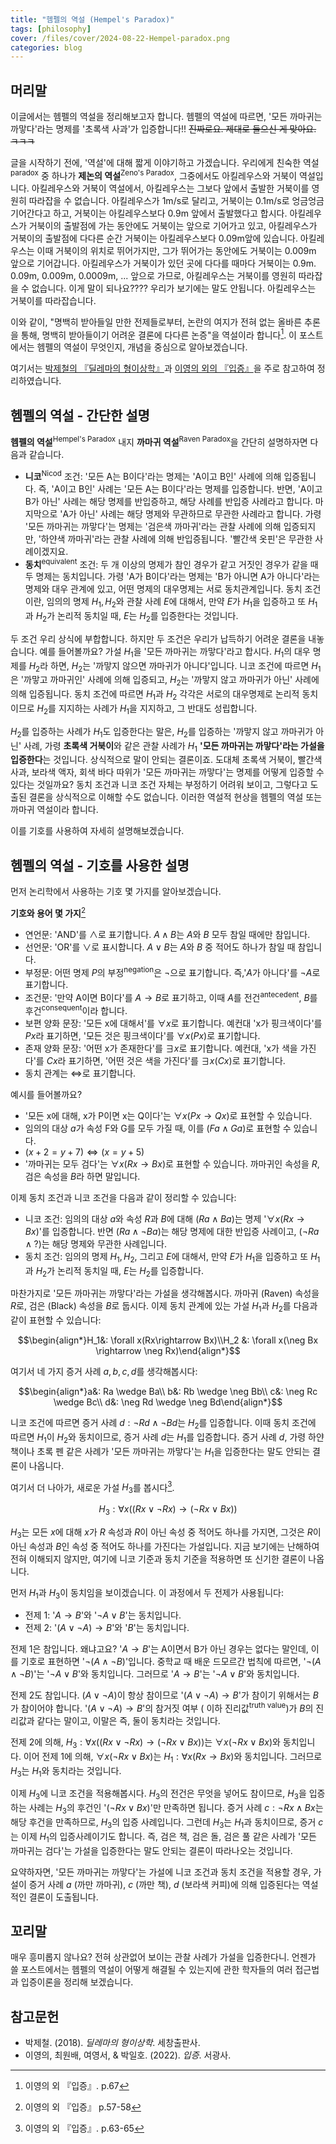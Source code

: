 ```yaml
---
title: "헴펠의 역설 (Hempel's Paradox)"
tags: [philosophy]
cover: /files/cover/2024-08-22-Hempel-paradox.png
categories: blog
---
```


## 머리말
이글에서는 헴펠의 역설을 정리해보고자 합니다. 헴펠의 역설에 따르면, '모든 까마귀는 까맣다'라는 명제를 '초록색 사과'가 입증합니다!!<!--more--> ~~진짜로요. 제대로 들으신 게 맞아요. ㅋㅋㅋ~~ 

글을 시작하기 전에, '역설'에 대해 짧게 이야기하고 가겠습니다. 우리에게 친숙한 역설<sup>paradox</sup> 중 하나가 **제논의 역설**<sup>Zeno's Paradox</sup>, 그중에서도 아킬레우스와 거북이 역설입니다. 아킬레우스와 거북이 역설에서, 아킬레우스는 그보다 앞에서 출발한 거북이를 영원히 따라잡을 수 없습니다. 아킬레우스가 1m/s로 달리고, 거북이는 0.1m/s로 엉금엉금 기어간다고 하고, 거북이는 아킬레우스보다 0.9m 앞에서 출발했다고 합시다. 아킬레우스가 거북이의 출발점에 가는 동안에도 거북이는 앞으로 기어가고 있고, 아킬레우스가 거북이의 출발점에 다다른 순간 거북이는 아킬레우스보다 0.09m앞에 있습니다. 아킬레우스는 이때 거북이의 위치로 뛰어가지만, 그가 뛰어가는 동안에도 거북이는 0.009m 앞으로 기어갑니다. 아킬레우스가 거북이가 있던 곳에 다다를 때마다 거북이는 0.9m. 0.09m, 0.009m, 0.0009m, ... 앞으로 가므로, 아킬레우스는 거북이를 영원히 따라잡을 수 없습니다. 이게 말이 되나요???? 우리가 보기에는 말도 안됩니다. 아킬레우스는 거북이를 따라잡습니다.

이와 같이, "명백히 받아들일 만한 전제들로부터, 논란의 여지가 전혀 없는 올바른 추론을 통해, 명백히 받아들이기 어려운 결론에 다다른 논증"을 역설이라 합니다[^1]. 이 포스트에서는 헴펠의 역설이 무엇인지, 개념을 중심으로 알아보겠습니다. 

여기서는 [박제철의 『딜레마의 형이상학』](#2rt22d)과 [이영의 외의 『입증』](#1a2b3c)을 주로 참고하여 정리하였습니다.

## 헴펠의 역설 - 간단한 설명
**헴펠의 역설**<sup>Hempel's Paradox</sup> 내지 **까마귀 역설**<sup>Raven Paradox</sup>을 간단히 설명하자면 다음과 같습니다.

- **니코**<sup>Nicod</sup> 조건: '모든 A는 B이다'라는 명제는 'A이고 B인' 사례에 의해 입증됩니다. 즉, 'A이고 B인' 사례는 '모든 A는 B이다'라는 명제를 입증합니다. 반면, 'A이고 B가 아닌' 사례는 해당 명제를 반입증하고, 해당 사례를 반입증 사례라고 합니다. 마지막으로 'A가 아닌' 사례는 해당 명제와 무관하므로 무관한 사례라고 합니다. 가령 '모든 까마귀는 까맣다'는 명제는 '검은색 까마귀'라는 관찰 사례에 의해 입증되지만, '하얀색 까마귀'라는 관찰 사례에 의해 반입증됩니다. '빨간색 옷핀'은 무관한 사례이겠지요.
-  **동치**<sup>equivalent</sup> 조건: 두 개 이상의 명제가 참인 경우가 같고 거짓인 경우가 같을 때 두 명제는 동치입니다. 가령 'A가 B이다'라는 명제는 'B가 아니면 A가 아니다'라는 명제와 대우 관계에 있고, 어떤 명제의 대우명제는 서로 동치관계입니다. 동치 조건이란, 임의의 명제 $H_1, H_2$와 관찰 사례 $E$에 대해서, 만약 $E$가 $H_1$을 입증하고 또 $H_1$과 $H_2$가 논리적 동치일 때, $E$는 $H_2$를 입증한다는 것입니다.  


두 조건 우리 상식에 부합합니다. 하지만 두 조건은 우리가 납득하기 어려운 결론을 내놓습니다. 예를 들어볼까요? 가설 $H_1$을 '모든 까마귀는 까맣다'라고 합시다. $H_1$의 대우 명제를 $H_2$라 하면, $H_2$는 '까맣지 않으면 까마귀가 아니다'입니다. 니코 조건에 따르면 $H_1$은 '까맣고 까마귀인' 사례에 의해 입증되고, $H_2$는 '까맣지 않고 까마귀가 아닌' 사례에 의해 입증됩니다. 동치 조건에 따르면 $H_1$과 $H_2$ 각각은 서로의 대우명제로 논리적 동치이므로 $H_2$를 지지하는 사례가 $H_1$을 지지하고, 그 반대도 성립합니다.

$H_2$를 입증하는 사례가 $H_1$도 입증한다는 말은, $H_2$를 입증하는 '까맣지 않고 까마귀가 아닌' 사례, 가령 **초록색 거북이**와 같은 관찰 사례가 $H_1$ **'모든 까마귀는 까맣다'라는 가설을 입증한다**는 것입니다. 상식적으로 말이 안되는 결론이죠. 도대체 초록색 거북이, 빨간색 사과, 보라색 액자, 회색 바다 따위가 '모든 까마귀는 까맣다'는 명제를 어떻게 입증할 수 있다는 것일까요? 동치 조건과 니코 조건 자체는 부정하기 어려워 보이고, 그렇다고 도출된 결론을 상식적으로 이해할 수도 없습니다. 이러한 역설적 현상을 헴펠의 역설 또는 까마귀 역설이라 합니다.

이를 기호를 사용하여 자세히 설명해보겠습니다.

## 헴펠의 역설 - 기호를 사용한 설명 
먼저 논리학에서 사용하는 기호 몇 가지를 알아보겠습니다.

**기호와 용어 몇 가지**[^2]
- 연언문: 'AND'를 $\wedge$로 표기합니다. $A\wedge B$는 $A$와 $B$ 모두 참일 때에만 참입니다. 
- 선언문: 'OR'를 $\lor$로 표시합니다. $A \lor B$는 $A$와 $B$ 중 적어도 하나가 참일 때 참입니다. 
- 부정문: 어떤 명제 $P$의 부정<sup>negation</sup>은 $\neg$으로 표기합니다. 즉,'$A$가 아니다'를 $\neg A$로 표기합니다.
- 조건문: '만약 A이면 B이다'를 $A\rightarrow B$로 표기하고, 이때 $A$를 전건<sup>antecedent</sup>, $B$를 후건<sup>consequent</sup>이라 합니다.
- 보편 양화 문장: '모든 x에 대해서'를 $\forall x$로 표기합니다. 예컨대 'x가 핑크색이다'를 $Px$라 표기하면, '모든 것은 핑크색이다'를 $\forall x (Px)$로 표기합니다.
- 존재 양화 문장: '어떤 x가 존재한다'를 $\exists x$로 표기합니다. 예컨대, 'x가 색을 가진다'를 $Cx$라 표기하면, '어떤 것은 색을 가진다'를 $\exists x (Cx)$로 표기합니다.
- 동치 관계는 $\Leftrightarrow$로 표기합니다.

예시를 들어볼까요?
-  '모든 x에 대해, x가 P이면 x는 Q이다'는 $\forall x(Px \rightarrow Qx)$로 표현할 수 있습니다.
- 임의의 대상 $a$가 속성 F와 G를 모두 가질 때, 이를 $(Fa\wedge Ga)$로 표현할 수 있습니다. 
- $(x + 2 = y+ 7) \Leftrightarrow (x = y+5)$
- '까마귀는 모두 검다'는 $\forall x(Rx \rightarrow Bx)$로 표현할 수 있습니다. 까마귀인 속성을 $R$, 검은 속성을 $B$라 하면 말입니다.

이제 동치 조건과 니코 조건을 다음과 같이 정리할 수 있습니다:
- 니코 조건: 임의의 대상 $a$와 속성 $R$과 $B$에 대해 $(Ra\wedge Ba)$는 명제 '$\forall x(Rx\rightarrow Bx)$'를 입증합니다. 반면 $(Ra\wedge \neg Ba)$는 해당 명제에 대한 반입증 사례이고, $(\neg Ra \wedge ?)$는 해당 명제와 무관한 사례입니다.
- 동치 조건: 임의의 명제 $H_1, H_2$, 그리고 $E$에 대해서, 만약 $E$가 $H_1$을 입증하고 또 $H_1$과 $H_2$가 논리적 동치일 때, $E$는 $H_2$를 입증합니다.

마찬가지로 '모든 까마귀는 까맣다'라는 가설을 생각해봅시다. 까마귀 (Raven) 속성을 $R$로, 검은 (Black) 속성을 $B$로 둡시다. 이제 동치 관계에 있는 가설 $H_1$과 $H_2$를 다음과 같이 표현할 수 있습니다:

$$\begin{align*}H_1&: \forall x(Rx\rightarrow Bx)\\H_2 &: \forall x(\neg Bx \rightarrow \neg Rx)\end{align*}$$

여기서 네 가지 증거 사례 $a, b, c, d$를 생각해봅시다:

$$\begin{align*}a&: Ra \wedge Ba\\ b&: Rb \wedge \neg Bb\\ c&: \neg Rc \wedge Bc\\ d&: \neg Rd \wedge \neg Bd\end{align*}$$

니코 조건에 따르면 증거 사례 $d: \neg Rd \wedge \neg Bd$는 $H_2$를 입증합니다. 이때 동치 조건에 따르면 $H_1$이 $H_2$와 동치이므로, 증거 사례 $d$는 $H_1$를 입증합니다. 증거 사례 $d$, 가령 하얀 책이나 초록 펜 같은 사례가 '모든 까마귀는 까맣다'는 $H_1$을 입증한다는 말도 안되는 결론이 나옵니다. 

여기서 더 나아가, 새로운 가설 $H_3$를 봅시다[^3]. 

$$H_3: \forall x((Rx\lor\neg Rx)\rightarrow (\neg Rx \lor Bx))$$

$H_3$는 모든 $x$에 대해 $x$가 $R$ 속성과 $R$이 아닌 속성 중 적어도 하나를 가지면, 그것은 $R$이 아닌 속성과 $B$인 속성 중 적어도 하나를 가진다는 가설입니다. 지금 보기에는 난해하여 전혀 이해되지 않지만, 여기에 니코 기준과 동치 기준을 적용하면 또 신기한 결론이 나옵니다. 

먼저 $H_1$과 $H_3$이 동치임을 보이겠습니다. 이 과정에서 두 전제가 사용됩니다:
- 전제 1: '$A\rightarrow B$'와 '$\neg A \lor B$'는 동치입니다.
- 전제 2: '$(A\lor \neg A)\rightarrow B$'와 '$B$'는 동치입니다.

전제 1은 참입니다. 왜냐고요? '$A\rightarrow B$'는 A이면서 B가 아닌 경우는 없다는 말인데, 이를 기호로 표현하면 '$\neg(A\wedge \neg B)$'입니다. 중학교 때 배운 드모르간 법칙에 따르면, '$\neg(A\wedge \neg B)$'는 '$\neg A \lor B$'와 동치입니다. 그러므로 '$A\rightarrow B$'는 '$\neg A \lor B$'와 동치입니다.

전제 2도 참입니다. $(A\lor \neg A)$이 항상 참이므로 '$(A\lor \neg A)\rightarrow B$'가 참이기 위해서는 $B$가 참이어야 합니다. '$(A\lor \neg A)\rightarrow B$'의 참거짓 여부 ( 이하 진리값<sup>truth value</sup>)가 $B$의 진리값과 같다는 말이고, 이말은 즉, 둘이 동치라는 것입니다.

전제 2에 의해, $H_3: \forall x((Rx\lor\neg Rx)\rightarrow (\neg Rx \lor Bx))$는 $\forall x(\neg Rx \lor Bx)$와 동치입니다. 이어 전제 1에 의해, $\forall x(\neg Rx \lor Bx)$는 $H_1: \forall x(Rx\rightarrow Bx)$와 동치입니다. 그러므로 $H_3$는 $H_1$와 동치라는 것입니다.

이제 $H_3$에 니코 조건을 적용해봅시다. $H_3$의 전건은 무엇을 넣어도 참이므로, $H_3$을 입증하는 사례는 $H_3$의 후건인 '$(\neg Rx \lor Bx)$'만 만족하면 됩니다. 증거 사례 $c: \neg Rx \wedge Bx$는 해당 후건을 만족하므로, $H_3$의 입증 사례입니다. 그런데 $H_3$는 $H_1$과 동치이므로, 증거 $c$는 이제 $H_1$의 입증사례이기도 합니다.
즉, 검은 책, 검은 돌, 검은 풀 같은 사례가 '모든 까마귀는 검다'는 가설을 입증한다는 말도 안되는 결론이 따라나오는 것입니다.

요약하자면, '모든 까마귀는 까맣다'는 가설에 니코 조건과 동치 조건을 적용할 경우, 가설이 증거 사례 $a$ (까만 까마귀), $c$ (까만 책), $d$ (보라색 커피)에 의해 입증된다는 역설적인 결론이 도출됩니다.

## 꼬리말
매우 흥미롭지 않나요? 전혀 상관없어 보이는 관찰 사례가 가설을 입증한다니. 언젠가 쓸 포스트에서는 헴펠의 역설이 어떻게 해결될 수 있는지에 관한 학자들의 여러 접근법과 입증이론을 정리해 보겠습니다.

## 참고문헌
- <a id="2rt22d"></a>박제철. (2018). *딜레마의 형이상학*. 세창출판사. 
- <a id="1a2b3c"></a>이영의, 최원배, 여영서, & 박일호. (2022). *입증*. 서광사. 


[^1]: 이영의 외 『입증』. p.67

[^2]: 이영의 외 『입증』 p.57-58

[^3]: 이영의 외 『입증』. p.63-65
